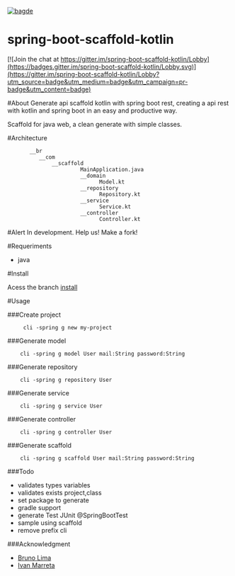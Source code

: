  [![bagde](https://codeship.com/projects/e4a1d8b0-8b71-0134-1c87-26c6b97868f1/status?branch=master)](https://codeship.com/projects/184622)
# spring-boot-scaffold-kotlin

[![Join the chat at https://gitter.im/spring-boot-scaffold-kotlin/Lobby](https://badges.gitter.im/spring-boot-scaffold-kotlin/Lobby.svg)](https://gitter.im/spring-boot-scaffold-kotlin/Lobby?utm_source=badge&utm_medium=badge&utm_campaign=pr-badge&utm_content=badge)

#About
Generate api scaffold kotlin with spring boot rest, creating a api rest with kotlin and spring boot in an easy and productive way.

Scaffold for java web, a clean generate with simple classes.



#Architecture

           __br
              __com
                  __scaffold
                           MainApplication.java
                           __domain
                                 Model.kt
                           __repository
                                 Repository.kt
                           __service
                                 Service.kt
                           __controller
                                 Controller.kt
        
#Alert
In development. Help us! Make a fork!

#Requeriments
         
* java

#Install 

 Acess the branch [install](https://github.com/NetoDevel/spring-boot-scaffold-kotlin/tree/install)


#Usage

###Create project

         cli -spring g new my-project

###Generate model
   
        cli -spring g model User mail:String password:String

###Generate repository

        cli -spring g repository User 

###Generate service
        
        cli -spring g service User
        
###Generate controller

        cli -spring g controller User
        
###Generate scaffold

        cli -spring g scaffold User mail:String password:String

###Todo

* validates types variables
* validates exists project,class
* set package to generate
* gradle support
* generate Test JUnit @SpringBootTest
* sample using scaffold
* remove prefix cli

###Acknowledgment
         
 * [Bruno Lima](https://github.com/brunodles)
 * [Ivan Marreta](https://github.com/ivanmarreta)
       

